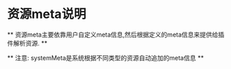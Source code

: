 # 资源meta说明

** 资源meta主要依靠用户自定义meta信息,然后根据定义的meta信息来提供给插件解析资源. **

** 注意: systemMeta是系统根据不同类型的资源自动追加的meta信息 **